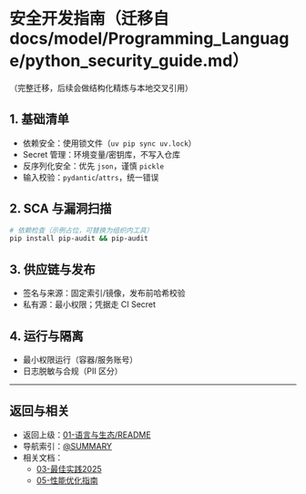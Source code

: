 # 安全开发指南（迁移自 docs/model/Programming_Language/python_security_guide.md）

（完整迁移，后续会做结构化精炼与本地交叉引用）

## 1. 基础清单

- 依赖安全：使用锁文件（`uv pip sync uv.lock`）
- Secret 管理：环境变量/密钥库，不写入仓库
- 反序列化安全：优先 `json`，谨慎 `pickle`
- 输入校验：`pydantic`/`attrs`，统一错误

## 2. SCA 与漏洞扫描

```bash
# 依赖检查（示例占位，可替换为组织内工具）
pip install pip-audit && pip-audit
```

## 3. 供应链与发布

- 签名与来源：固定索引/镜像，发布前哈希校验
- 私有源：最小权限；凭据走 CI Secret

## 4. 运行与隔离

- 最小权限运行（容器/服务账号）
- 日志脱敏与合规（PII 区分）

---

## 返回与相关

- 返回上级：[01-语言与生态/README](../README.md)
- 导航索引：[@SUMMARY](../../SUMMARY.md)
- 相关文档：
  - [03-最佳实践2025](./03-最佳实践2025.md)
  - [05-性能优化指南](./05-性能优化指南.md)
